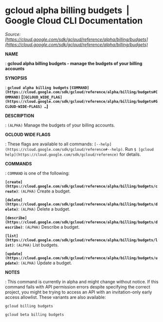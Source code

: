 # gcloud alpha billing budgets  |  Google Cloud CLI Documentation

*Source: [https://cloud.google.com/sdk/gcloud/reference/alpha/billing/budgets](https://cloud.google.com/sdk/gcloud/reference/alpha/billing/budgets)*

**NAME**

: **gcloud alpha billing budgets - manage the budgets of your billing accounts**

**SYNOPSIS**

: **`gcloud alpha billing budgets` `[COMMAND](https://cloud.google.com/sdk/gcloud/reference/alpha/billing/budgets#COMMAND)` [`[GCLOUD_WIDE_FLAG](https://cloud.google.com/sdk/gcloud/reference/alpha/billing/budgets#GCLOUD-WIDE-FLAGS) …`]**

**DESCRIPTION**

: `(ALPHA)` Manage the budgets of your billing accounts.

**GCLOUD WIDE FLAGS**

: These flags are available to all commands: `[--help](https://cloud.google.com/sdk/gcloud/reference#--help)`.
Run `$ [gcloud help](https://cloud.google.com/sdk/gcloud/reference)` for details.

**COMMANDS**

: ``COMMAND`` is one of the following:

**`[create](https://cloud.google.com/sdk/gcloud/reference/alpha/billing/budgets/create)`**:
`(ALPHA)` Create a budget.

**`[delete](https://cloud.google.com/sdk/gcloud/reference/alpha/billing/budgets/delete)`**:
`(ALPHA)` Delete a budget.

**`[describe](https://cloud.google.com/sdk/gcloud/reference/alpha/billing/budgets/describe)`**:
`(ALPHA)` Describe a budget.

**`[list](https://cloud.google.com/sdk/gcloud/reference/alpha/billing/budgets/list)`**:
`(ALPHA)` List budgets.

**`[update](https://cloud.google.com/sdk/gcloud/reference/alpha/billing/budgets/update)`**:
`(ALPHA)` Update a budget.

**NOTES**

: This command is currently in alpha and might change without notice. If this
command fails with API permission errors despite specifying the correct project,
you might be trying to access an API with an invitation-only early access
allowlist. These variants are also available:

```
gcloud billing budgets
```

```
gcloud beta billing budgets
```